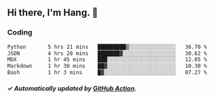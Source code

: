## Hi there, I'm Hang. 👋

### Coding

<!--START_SECTION:waka-->

```txt
Python       5 hrs 21 mins   █████████▒░░░░░░░░░░░░░░░   36.70 %
JSON         4 hrs 28 mins   ███████▓░░░░░░░░░░░░░░░░░   30.62 %
MDX          1 hr 45 mins    ███░░░░░░░░░░░░░░░░░░░░░░   12.05 %
Markdown     1 hr 30 mins    ██▓░░░░░░░░░░░░░░░░░░░░░░   10.30 %
Bash         1 hr 3 mins     █▓░░░░░░░░░░░░░░░░░░░░░░░   07.27 %
```

<!--END_SECTION:waka-->

##### ✓ Automatically updated by [GitHub Action](https://github.com/huhuhang/huhuhang/actions).
